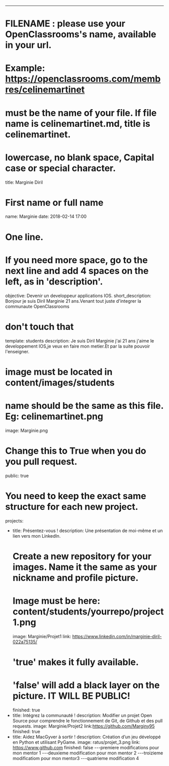 ---

# FILENAME : please use your OpenClassrooms's name, available in your url.
# Example: https://openclassrooms.com/membres/celinemartinet
# must be the name of your file. If file name is celinemartinet.md, title is celinemartinet.
# lowercase, no blank space, Capital case or special character.
title: Marginie Diril

# First name or full name
name: Marginie
date: 2018-02-14 17:00

# One line.
# If you need more space, go to the next line and add 4 spaces on the left, as in 'description'.
objective: Devenir un developpeur applications IOS.
short_description: Bonjour je suis Diril Marginie 21 ans.Venant tout juste d'integrer la communaute OpenClassrooms
# don't touch that
template: students
description:
                Je suis Diril Marginie j'ai 21 ans j'aime le developpement IOS,je veux en faire mon metier.Et par la suite pouvoir l'enseigner.
                
# image must be located in content/images/students
# name should be the same as this file. Eg: celinemartinet.png
image: Marginie.png

# Change this to True when you do you pull request.
public: true

# You need to keep the exact same structure for each new project.
projects:
  - title: Présentez-vous !
    description: Une présentation de moi-même et un lien vers mon LinkedIn.
    # Create a new repository for your images. Name it the same as your nickname and profile picture.
    # Image must be here: content/students/yourrepo/project1.png
    image: Marginie/Projet1
    link: https://www.linkedin.com/in/marginie-diril-022a75135/
    # 'true' makes it fully available.
    # 'false' will add a black layer on the picture. IT WILL BE PUBLIC!
    finished: true
  - title: Intégrez la communauté !
    description: Modifier un projet Open Source pour comprendre le fonctionnement de Git, de Github et des pull requests. 
    image: Marginie/Projet2
    link:https://github.com/Marginy95
    finished: true
  - title: Aidez MacGyver à sortir !
    description: Création d’un jeu développé en Python et utilisant PyGame.
    image: ratus/projet_3.png
    link: https://www.github.com
    finished: false
---premiere modifications pour mon mentor 1
---deuxieme modification pour mon mentor 2
---troizieme modificatiom pour mon mentor3 
---quatrieme modification 4
